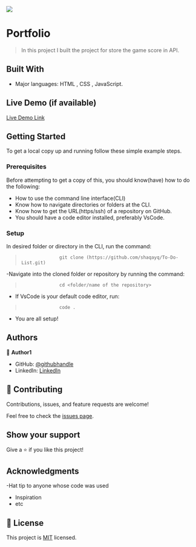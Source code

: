 ![](https://img.shields.io/badge/Microverse-blueviolet)

#  Portfolio

> In this project I built the project for store the game score in API.


## Built With

- Major languages: HTML , CSS , JavaScript.

## Live Demo (if available)
[Live Demo Link](https://shaqayq.github.io/LeaderBoard/)

## Getting Started

To get a local copy up and running follow these simple example steps.

### Prerequisites
Before attempting to get a copy of this, you should know(have) how to do the following:
- How to use the command line interface(CLI)
- Know how to navigate directories or folders at the CLI.
- Know how to get the URL(https/ssh) of a repository on GitHub.
- You should have a code editor installed, preferably VsCode.

### Setup
 In desired folder or directory in the CLI, run the command:
>                   git clone (https://github.com/shaqayq/To-Do-List.git)
-Navigate into the cloned folder or repository by running the command:
>                   cd <folder/name of the repository>
- If VsCode is your default code editor, run:
>                   code .
- You are all setup!



## Authors

👤 **Author1**

- GitHub: [@githubhandle](https://github.com/Shaqayq)
- LinkedIn:  [LinkedIn](https://www.linkedin.com/in/shaqayq-darwazi-0a7487233/)




## 🤝 Contributing

Contributions, issues, and feature requests are welcome!

Feel free to check the [issues page](../../issues/).

## Show your support

Give a ⭐️ if you like this project!

## Acknowledgments

-Hat tip to anyone whose code was used
- Inspiration
- etc
## 📝 License

This project is [MIT](./MIT.md) licensed.
